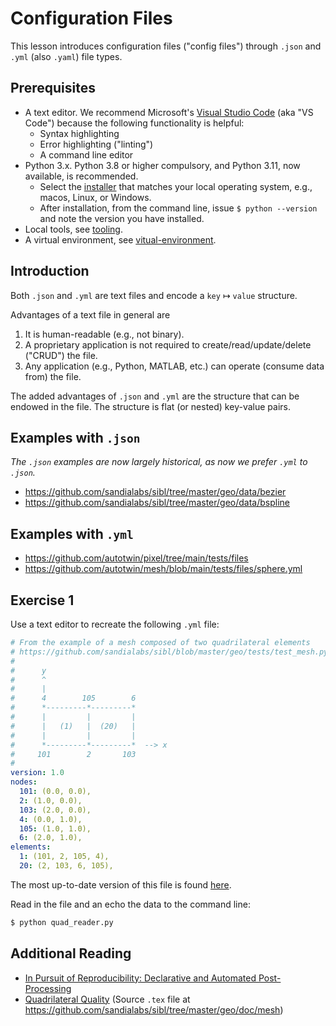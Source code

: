 # Configuration Files

This lesson introduces configuration files ("config files") through `.json` and 
`.yml` (also `.yaml`) file types.  

## Prerequisites

* A text editor.  We recommend Microsoft's [Visual Studio Code](https://code.visualstudio.com/) (aka "VS Code") because the following functionality is helpful:
  * Syntax highlighting
  * Error highlighting ("linting")
  * A command line editor
* Python 3.x.  Python 3.8 or higher compulsory, and Python 3.11, now available, is recommended.
  * Select the [installer](https://www.python.org/downloads/) that matches your local operating system, e.g., macos, Linux, or Windows.
  * After installation, from the command line, issue `$ python --version` and note the version you have installed.
* Local tools, see [tooling](tooling.md).
* A virtual environment, see [vitual-environment](virtual-environments.md).

## Introduction

Both `.json` and `.yml` are text files and encode a `key` $\mapsto$ `value` structure.

Advantages of a text file in general are

1. It is human-readable (e.g., not binary).
2. A proprietary application is not required to create/read/update/delete ("CRUD") the file.
3. Any application (e.g., Python, MATLAB, etc.) can operate (consume data from) the file.

The added advantages of `.json` and `.yml` are the structure that can be endowed in the file.
The structure is flat (or nested) key-value pairs.

## Examples with `.json`

*The `.json` examples are now largely historical, as now we prefer `.yml` to `.json`.*

* https://github.com/sandialabs/sibl/tree/master/geo/data/bezier
* https://github.com/sandialabs/sibl/tree/master/geo/data/bspline

## Examples with `.yml`

* https://github.com/autotwin/pixel/tree/main/tests/files
* https://github.com/autotwin/mesh/blob/main/tests/files/sphere.yml

## Exercise 1

Use a text editor to recreate the following `.yml` file:

```yml
# From the example of a mesh composed of two quadrilateral elements
# https://github.com/sandialabs/sibl/blob/master/geo/tests/test_mesh.py#L71
#
#      y
#      ^
#      |
#      4        105        6
#      *---------*---------*
#      |         |         |
#      |   (1)   |  (20)   |
#      |         |         |
#      *---------*---------*  --> x
#     101        2       103
#
version: 1.0
nodes:
  101: (0.0, 0.0),
  2: (1.0, 0.0),
  103: (2.0, 0.0),
  4: (0.0, 1.0),
  105: (1.0, 1.0),
  6: (2.0, 1.0),
elements:
  1: (101, 2, 105, 4),
  20: (2, 103, 6, 105),
```

The most up-to-date version of this file is found [here](files/two_quads.yml).

Read in the file and an echo the data to the command line:

```bash
$ python quad_reader.py

```

## Additional Reading

* [In Pursuit of Reproducibility: Declarative and Automated Post-Processing](present/2023-03-08-003-declarative-reproducible-figures-SAND2023-01369PE.pdf)
* [Quadrilateral Quality](present/quad_quality-2023-07-28.pdf) (Source `.tex` file at https://github.com/sandialabs/sibl/tree/master/geo/doc/mesh)
